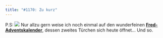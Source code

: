 ```yaml
---
title: "#1170: Zu kurz"
---
```


P.S:
<a href="http://www.fonflatter.de/advent08"><img src="http://www.fonflatter.de/adv08/kaefer.jpg"></a>
Nur allzu gern weise ich noch einmal auf den wunderfeinen <a href="http://www.fonflatter.de/advent08"><strong>Fred-Adventskalender</strong></a>, dessen zweites Türchen sich heute öffnet...
Und so.
